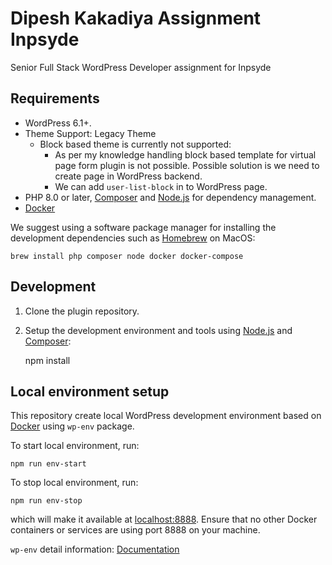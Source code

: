 # Dipesh Kakadiya Assignment Inpsyde
Senior Full Stack WordPress Developer assignment for Inpsyde

## Requirements
- WordPress 6.1+.
- Theme Support: Legacy Theme 
  - Block based theme is currently not supported: 
      - As per my knowledge handling block based template for virtual page form plugin is not possible. Possible solution is we need to create page in WordPress backend.
      - We can add `user-list-block` in to WordPress page. 
- PHP 8.0 or later, [Composer](https://getcomposer.org) and [Node.js](https://nodejs.org) for dependency management.
- [Docker](https://docs.docker.com/install/)

We suggest using a software package manager for installing the development dependencies such as [Homebrew](https://brew.sh) on MacOS:

	brew install php composer node docker docker-compose

## Development

1. Clone the plugin repository.

2. Setup the development environment and tools using [Node.js](https://nodejs.org) and [Composer](https://getcomposer.org):

   	npm install

## Local environment setup

This repository create local WordPress development environment based on [Docker](https://docs.docker.com/install/) using `wp-env` package.

To start local environment, run:

	npm run env-start

To stop local environment, run:

	npm run env-stop

which will make it available at [localhost:8888](http://localhost:8888/). Ensure that no other Docker containers or services are using port 8888 on your machine.

`wp-env` detail information: [Documentation](https://developer.wordpress.org/block-editor/reference-guides/packages/packages-env/)


